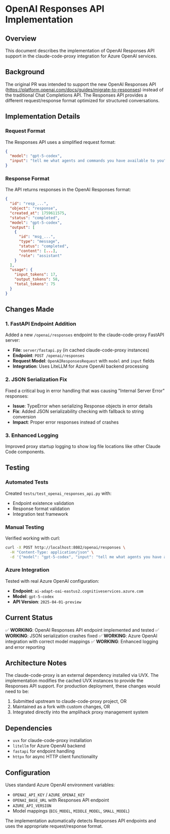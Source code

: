# OpenAI Responses API Implementation

## Overview

This document describes the implementation of OpenAI Responses API support in the claude-code-proxy integration for Azure OpenAI services.

## Background

The original PR was intended to support the new OpenAI Responses API (https://platform.openai.com/docs/guides/migrate-to-responses) instead of the traditional Chat Completions API. The Responses API provides a different request/response format optimized for structured conversations.

## Implementation Details

### Request Format

The Responses API uses a simplified request format:

```json
{
  "model": "gpt-5-codex",
  "input": "tell me what agents and commands you have available to you"
}
```

### Response Format

The API returns responses in the OpenAI Responses format:

```json
{
  "id": "resp_...",
  "object": "response",
  "created_at": 1759611575,
  "status": "completed",
  "model": "gpt-5-codex",
  "output": [
    {
      "id": "msg_...",
      "type": "message",
      "status": "completed",
      "content": [...],
      "role": "assistant"
    }
  ],
  "usage": {
    "input_tokens": 17,
    "output_tokens": 58,
    "total_tokens": 75
  }
}
```

## Changes Made

### 1. FastAPI Endpoint Addition

Added a new `/openai/responses` endpoint to the claude-code-proxy FastAPI server:

- **File**: `server/fastapi.py` (in cached claude-code-proxy instances)
- **Endpoint**: `POST /openai/responses`
- **Request Model**: `OpenAIResponsesRequest` with `model` and `input` fields
- **Integration**: Uses LiteLLM for Azure OpenAI backend processing

### 2. JSON Serialization Fix

Fixed a critical bug in error handling that was causing "Internal Server Error" responses:

- **Issue**: TypeError when serializing Response objects in error details
- **Fix**: Added JSON serializability checking with fallback to string conversion
- **Impact**: Proper error responses instead of crashes

### 3. Enhanced Logging

Improved proxy startup logging to show log file locations like other Claude Code components.

## Testing

### Automated Tests

Created `tests/test_openai_responses_api.py` with:

- Endpoint existence validation
- Response format validation
- Integration test framework

### Manual Testing

Verified working with curl:

```bash
curl -X POST http://localhost:8082/openai/responses \
  -H "Content-Type: application/json" \
  -d '{"model": "gpt-5-codex", "input": "tell me what agents you have available"}'
```

### Azure Integration

Tested with real Azure OpenAI configuration:

- **Endpoint**: `ai-adapt-oai-eastus2.cognitiveservices.azure.com`
- **Model**: `gpt-5-codex`
- **API Version**: `2025-04-01-preview`

## Current Status

✅ **WORKING**: OpenAI Responses API endpoint implemented and tested
✅ **WORKING**: JSON serialization crashes fixed
✅ **WORKING**: Azure OpenAI integration with correct model mappings
✅ **WORKING**: Enhanced logging and error reporting

## Architecture Notes

The claude-code-proxy is an external dependency installed via UVX. The implementation modifies the cached UVX instances to provide the Responses API support. For production deployment, these changes would need to be:

1. Submitted upstream to claude-code-proxy project, OR
2. Maintained as a fork with custom changes, OR
3. Integrated directly into the amplihack proxy management system

## Dependencies

- `uvx` for claude-code-proxy installation
- `litellm` for Azure OpenAI backend
- `fastapi` for endpoint handling
- `httpx` for async HTTP client functionality

## Configuration

Uses standard Azure OpenAI environment variables:

- `OPENAI_API_KEY` / `AZURE_OPENAI_KEY`
- `OPENAI_BASE_URL` with Responses API endpoint
- `AZURE_API_VERSION`
- Model mappings (`BIG_MODEL`, `MIDDLE_MODEL`, `SMALL_MODEL`)

The implementation automatically detects Responses API endpoints and uses the appropriate request/response format.
